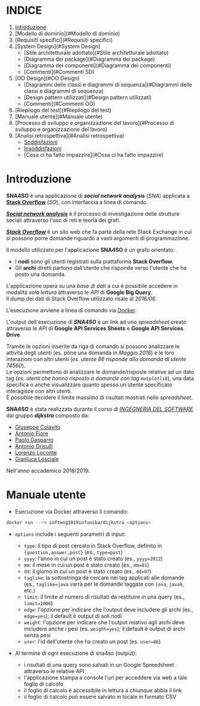 # INDICE
1. [Introduzione](#Introduzione)
2. [Modello di dominio](#Modello di dominio)
3. [Requisiti specifici](#Requisiti specifici)
4. [System Design](#System Design)
    - [Stile architetturale adottato](#Stile architetturale adottato)
    - [Diagramma dei package](#Diagramma dei package)
    - [Diagramma dei componenti](#Diagramma dei componenti)
    - [Commenti](#Commenti SD)
5. [OO Design](#OO Design)
    - [Diagrammi delle classi e diagrammi di sequenza](#Diagrammi delle classi e diagrammi di sequenza)
    - [Design pattern utilizzati](#Design pattern utilizzati)
    - [Commenti](#Commenti OO)
6. [Riepilogo del test](#Riepilogo del test)
7. [Manuale utente](#Manuale utente)
8. [Processo di sviluppo e organizzazione del lavoro](#Processo di sviluppo e organizzazione del lavoro)
9. [Analisi retrospettiva](#Analisi retrospettiva)
    - [Soddisfazioni](#Soddisfazioni)
    - [Insoddisfazioni](#Insoddisfazioni)
    - [Cosa ci ha fatto impazzire](#Cosa ci ha fatto impazzire)


# Introduzione
**SNA4SO** è una applicazione di ***social network analysis*** (*SNA*) applicata a [**Stack Overflow**](https://stackoverflow.com/) (*SO*), con interfaccia a linea di comando.

[***Social network analysis***](https://it.wikipedia.org/wiki/Analisi_delle_reti_sociali) è il processo di investigazione delle strutture sociali attraverso l'uso di reti e teoria dei grafi.

[***Stack Overflow***](https://it.wikipedia.org/wiki/Stack_Overflow_%28sito%29) è un sito web che fa parte della rete Stack Exchange in cui si possono porre domande riguardo a vasti argomenti di programmazione.

Il modello utilizzato per l'applicazione **SNA4SO** è un grafo orientato:
- I **nodi** sono gli utenti registrati sulla piattaforma **Stack Overflow**.
- Gli **archi** diretti partono dall’utente che risponde verso l'utente che ha posto una domanda.

L'applicazione opera su una *base di dati* a cui è possibile accedere in modalità *sola lettura* attraverso le *API* di **Google Big Query**. <br>
Il dump dei dati di Stack Overflow utilizzato risale al *2016/06*.

L'esecuzione avviene a linea di comando via [Docker](https://hub.docker.com/).

L'output dell'esecuzione di ***SNA4SO*** è un link ad uno *spreadsheet* creato attraverso le *API* di **Google API Services Sheets** e **Google API Services Drive**.

Tramite le opzioni inserite da riga di comando si possono analizzare le attività degli utenti (es. pone una domanda in *Maggio 2016*) e le loro interazioni con altri utenti (*es. utente 86 risponde alla domanda di utente 74560*). <br>
Le opzioni permettono di analizzare le domande/risposte relative ad un dato tag (*es. utenti che hanno risposto a domande con tag `matplotlib`*), una data specifica o anche visualizzare quanto spesso un utente specificato interagisce con altri utenti. <br>
È possibile decidere il limite massimo di risultati mostrati nello *spreadsheet*.

**SNA4SO** è stata realizzata durante il corso di [*INGEGNERIA DEL SOFTWARE*](http://www.di.uniba.it/~lanubile/ingsw/) dal gruppo ***dijkstra*** composto da:
- [Giuseppe Colavito](https://github.com/peppocola)
- [Antonio Fiore](https://github.com/AntoFlow)
- [Paolo Gasparro](https://github.com/paologas91)
- [Antonio Grisulli](https://github.com/GreenSully)
- [Lorenzo Loconte](https://github.com/loreloc)
- [Gianluca Losciale](https://github.com/LuzDeGea) <br>

Nell'anno accademico 2018/2019.

# Manuale utente

* Esecuzione via Docker attraverso il comando:
```bash
docker run --rm softeng1819infuniba/dijkstra <options>
```
* `options` include i seguenti parametri di input:
   - `type`: il tipo di post cercato in Stack Overflow, definito in `{question,answer,post}` (es., `type=post`)
   - `yyyy`: l'anno in cui un post è stato creato (es., `yyyy=2012`)
   - `mm`: il mese in cui un post è stato creato (es., `mm=01`)
   - `dd`: il giorno in cui un post è stato creato (es., `dd=07`)
   - `taglike`: la sottostringa da cercare nei tag applicati alle domande (es., `taglike=java` varrà per le domande taggate con `java`, `java9`, etc.)
   - `limit`: il limite al numero di risultati da restituire in una query (es., `limit=1000`)
   - `edge`: l'opzione per indicare che l'output deve includere gli archi (es., `edge=yes`); il default è output di soli nodi
   - `weight`: l'opzione per indicare che l'output relativo agli archi deve includere anche i pesi (es. `weight=yes`); il default è output di archi senza pesi
   - `user`: l'id dell'utente che ha creato un post (es. `user=86`)


* Al termine di ogni esecuzione di sna4so (output):
  - i risultati di una query sono salvati in un Google Spreedsheet attraverso le relative API
  - l'applicazione stampa a console l'url per acceddere via web a tale foglio di calcolo
  - il foglio di calcolo è accessibile in lettura a chiunque abbia il link
  - il foglio di calcolo può essere salvato in locale in formato CSV
